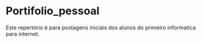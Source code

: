 # Portifolio_pessoal
Este repertório é para postagens iniciais dos alunos do primeiro informatica para internet.
